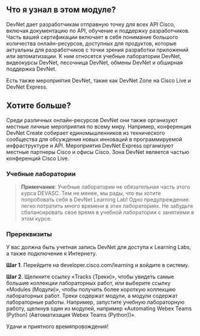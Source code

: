 <!-- 2.3.1 -->
## Что я узнал в этом модуле?

DevNet дает разработчикам отправную точку для всех API Cisco, включая документацию по API, обучение и поддержку разработчиков. Часть вашей сертификации включает в себя понимание большого количества онлайн-ресурсов, доступных для продуктов, которые актуальны для разработчиков с точки зрения разработки приложений или автоматизации. К ним относятся учебные лаборатории DevNet, видеокурсы DevNet, песочница DevNet, обмены DevNet и обширная поддержка DevNet.

Есть также мероприятия DevNet, такие как DevNet Zone на Cisco Live и DevNet Express.

<!-- 2.3.2 -->
<!-- quiz -->

<!-- 2.3.3 -->
## Хотите больше?

Среди различных онлайн-ресурсов DevNet они также организуют местные личные мероприятия по всему миру. Например, конференция DevNet Create собирает единомышленников из технического сообщества для обсуждения новых инноваций в программируемой инфраструктуре и API. Мероприятия DevNet Express организуют местные партнеры Cisco и офисы Cisco. Зона DevNet является частью конференций Cisco Live.

### Учебные лаборатории

> **Примечание**: Учебные лаборатории не обязательная часть этого курса DEVASC. Тем не менее, мы рады, что вы хотите попробовать себя в DevNet Learning Lab! Одно предупреждение: легко потратить *много* времени в этих лабораториях. Не забудьте сбалансировать свое время в учебной лаборатории с занятиями в этом курсе.

### Пререквизиты

У вас должна быть учетная запись DevNet для доступа к Learning Labs, а также подключение к Интернету.

**Шаг 1**. Перейдите на developer.cisco.com/learning и войдите в систему.

**Шаг 2**. Щелкните ссылку «Tracks (Треки)», чтобы увидеть самые большие коллекции лабораторных работ, или выберите ссылку «Modules (Модули)», чтобы получить более короткую коллекцию лабораторных работ. Треки содержат модули, а модули содержат лабораторные работы. Например, запустите учебную лабораторную работу, щелкнув один из модулей, например «Automating Webex Teams (Python) (Автоматизация Webex Teams (Python))».

Удачи и приятного времяпровождения!
